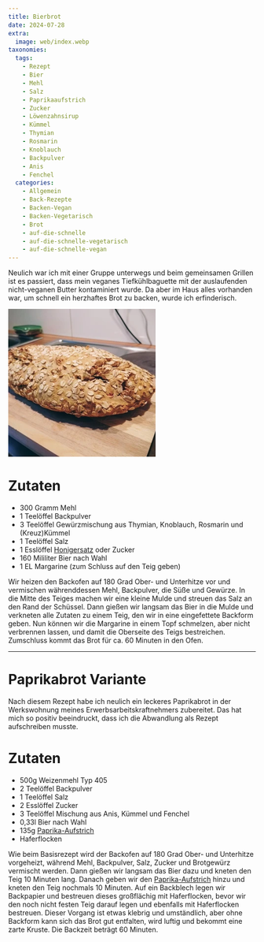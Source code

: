 ```yaml
---
title: Bierbrot
date: 2024-07-28
extra:
  image: web/index.webp
taxonomies:
  tags:
    - Rezept
    - Bier
    - Mehl
    - Salz
    - Paprikaaufstrich
    - Zucker
    - Löwenzahnsirup
    - Kümmel
    - Thymian
    - Rosmarin
    - Knoblauch
    - Backpulver
    - Anis
    - Fenchel
  categories:
    - Allgemein
    - Back-Rezepte
    - Backen-Vegan
    - Backen-Vegetarisch
    - Brot
    - auf-die-schnelle
    - auf-die-schnelle-vegetarisch
    - auf-die-schnelle-vegan
---
```

Neulich war ich mit einer Gruppe unterwegs und beim gemeinsamen Grillen ist es passiert, dass mein veganes Tiefkühlbaguette mit der auslaufenden nicht-veganen Butter kontaminiert wurde. Da aber im Haus alles vorhanden war, um schnell ein herzhaftes Brot zu backen, wurde ich erfinderisch.

<!-- more -->

[![Brot bestreut mit Haferflocken auf einem Holzbrett](web/index-thumbp.webp)](web/index.webp)

# Zutaten

* 300 Gramm Mehl
* 1 Teelöffel Backpulver
* 3 Teelöffel Gewürzmischung aus Thymian, Knoblauch, Rosmarin und (Kreuz)Kümmel
* 1 Teelöffel Salz
* 1 Esslöffel [Honigersatz](/articles/loewenzahn-sirup-2019-04-22/) oder Zucker
* 160 Mililiter Bier nach Wahl
* 1 EL Margarine (zum Schluss auf den Teig geben)

Wir heizen den Backofen auf 180 Grad Ober- und Unterhitze vor und vermischen währenddessen Mehl, Backpulver, die Süße und Gewürze. In die Mitte des Teiges machen wir eine kleine Mulde und streuen das Salz an den Rand der Schüssel. Dann gießen wir langsam das Bier in die Mulde und verkneten alle Zutaten zu einem Teig, den wir in eine eingefettete Backform geben. Nun können wir die Margarine in einem Topf schmelzen, aber nicht verbrennen lassen, und damit die Oberseite des Teigs bestreichen. Zumschluss kommt das Brot für ca. 60 Minuten in den Ofen.

------
# Paprikabrot Variante

Nach diesem Rezept habe ich neulich ein leckeres Paprikabrot in der Werkswohnung meines Erwerbsarbeitskraftnehmers zubereitet. Das hat mich so positiv beeindruckt, dass ich die Abwandlung als Rezept aufschreiben musste.

# Zutaten

* 500g Weizenmehl Typ 405
* 2 Teelöffel Backpulver
* 1 Teelöffel Salz
* 2 Esslöffel Zucker
* 3 Teelöffel Mischung aus Anis, Kümmel und Fenchel
* 0,33l Bier nach Wahl
* 135g [Paprika-Aufstrich](/articles/paprika-aufstrich-2023-02-04/)
* Haferflocken

Wie beim Basisrezept wird der Backofen auf 180 Grad Ober- und Unterhitze vorgeheizt, während Mehl, Backpulver, Salz, Zucker und Brotgewürz vermischt werden. Dann gießen wir langsam das Bier dazu und kneten den Teig 10 Minuten lang. Danach geben wir den [Paprika-Aufstrich](/articles/paprika-aufstrich-2023-02-04/) hinzu und kneten den Teig nochmals 10 Minuten.
Auf ein Backblech legen wir Backpapier und bestreuen dieses großflächig mit Haferflocken, bevor wir den noch nicht festen Teig darauf legen und ebenfalls mit Haferflocken bestreuen. Dieser Vorgang ist etwas klebrig und umständlich, aber ohne Backform kann sich das Brot gut entfalten, wird luftig und bekommt eine zarte Kruste.
Die Backzeit beträgt 60 Minuten.

